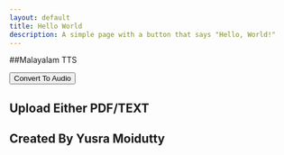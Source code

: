 ```yaml
---
layout: default
title: Hello World
description: A simple page with a button that says "Hello, World!"
---
```


##Malayalam TTS

<button id="helloButton">Convert To Audio</button>

<script>
  document.addEventListener('DOMContentLoaded', () => {
    const helloButton = document.getElementById('helloButton');

    helloButton.addEventListener('click', () => {
      console.log('Hello, World!');
    });
  });
</script>
## Upload Either PDF/TEXT
## Created By Yusra Moidutty
